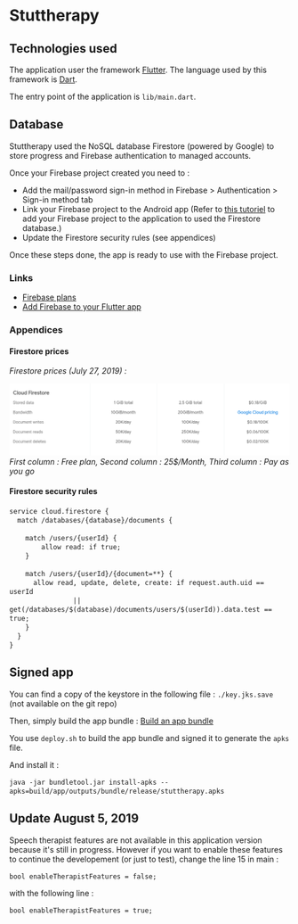 # Stuttherapy

## Technologies used

The application user the framework [Flutter](https://flutter.dev/). The language
used by this framework is [Dart](https://dart.dev/).

The entry point of the application is `lib/main.dart`.

## Database
Stuttherapy used the NoSQL database Firestore (powered by Google) to store
progress and Firebase authentication to managed accounts.

Once your Firebase project created you need to :
- Add the mail/password sign-in method in Firebase > Authentication > Sign-in method tab
- Link your Firebase project to the Android app (Refer to
[this tutoriel](https://firebase.google.com/docs/flutter/setup) to add your
Firebase project to the application to used the Firestore database.)
- Update the Firestore security rules (see appendices)

Once these steps done, the app is ready to use with the Firebase project.

### Links

- [Firebase plans](https://firebase.google.com/pricing?authuser=0)
- [Add Firebase to your Flutter app](https://firebase.google.com/docs/flutter/setup)

### Appendices
#### Firestore prices
*Firestore prices (July 27, 2019) :*

![](doc_res/prices.png)
*First column : Free plan, Second column : 25$/Month, Third column : Pay as you go*
#### Firestore security rules
```
service cloud.firestore {
  match /databases/{database}/documents {

    match /users/{userId} {
    	allow read: if true;
    }

    match /users/{userId}/{document=**} {
      allow read, update, delete, create: if request.auth.uid == userId
      			|| get(/databases/$(database)/documents/users/$(userId)).data.test == true;
    }
  }
}
```

## Signed app

You can find a copy of the keystore in the following file : `./key.jks.save`
(not available on the git repo)

Then, simply build the app bundle : [Build an app bundle](https://flutter.dev/docs/deployment/android#build-an-app-bundle)

You use `deploy.sh` to build the app bundle and signed it to generate the `apks` file.

And install it :
```
java -jar bundletool.jar install-apks --apks=build/app/outputs/bundle/release/stuttherapy.apks
```

## Update August 5, 2019
Speech therapist features are not available in this application version because it's still in progress. However if you want to enable these features to continue the developement (or just to test), change the line 15 in main :
```
bool enableTherapistFeatures = false;
```

with the following line :

```
bool enableTherapistFeatures = true;
```
